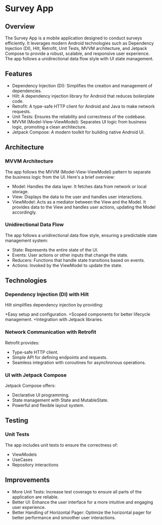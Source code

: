 # Survey App
## Overview

The Survey App is a mobile application designed to conduct surveys efficiently. It leverages modern Android technologies such as Dependency Injection (DI), Hilt, Retrofit, Unit Tests, MVVM architecture, and Jetpack Compose to provide a robust, scalable, and responsive user experience. The app follows a unidirectional data flow style with UI state management.

## Features

+ Dependency Injection (DI): Simplifies the creation and management of dependencies.
+ Hilt: A dependency injection library for Android that reduces boilerplate code.
+ Retrofit: A type-safe HTTP client for Android and Java to make network requests.
+ Unit Tests: Ensures the reliability and correctness of the codebase.
+ MVVM (Model-View-ViewModel): Separates UI logic from business logic, promoting a clean architecture.
+ Jetpack Compose: A modern toolkit for building native Android UI.

## Architecture
### MVVM Architecture

The app follows the MVVM (Model-View-ViewModel) pattern to separate the business logic from the UI. Here's a brief overview:

+ Model: Handles the data layer. It fetches data from network or local storage.
+ View: Displays the data to the user and handles user interactions.
+ ViewModel: Acts as a mediator between the View and the Model. It provides data to the View and handles user actions, updating the Model accordingly.
  
### Unidirectional Data Flow
The app follows a unidirectional data flow style, ensuring a predictable state management system:

+ State: Represents the entire state of the UI.
+ Events: User actions or other inputs that change the state.
+ Reducers: Functions that handle state transitions based on events.
+ Actions: Invoked by the ViewModel to update the state.
  
## Technologies
### Dependency Injection (DI) with Hilt
Hilt simplifies dependency injection by providing:

+Easy setup and configuration.
+Scoped components for better lifecycle management.
+Integration with Jetpack libraries.

### Network Communication with Retrofit
Retrofit provides:

+ Type-safe HTTP client.
+ Simple API for defining endpoints and requests.
+ Seamless integration with coroutines for asynchronous operations.
  
### UI with Jetpack Compose
Jetpack Compose offers:

+ Declarative UI programming.
+ State management with State and MutableState.
+ Powerful and flexible layout system.

## Testing
### Unit Tests
The app includes unit tests to ensure the correctness of:

+ ViewModels
+ UseCases
+ Repository interactions

## Improvements
+ More Unit Tests: Increase test coverage to ensure all parts of the application are reliable.
+ Better UI: Enhance the user interface for a more intuitive and engaging user experience.
+ Better Handling of Horizontal Pager: Optimize the horizontal pager for better performance and smoother user interactions.
